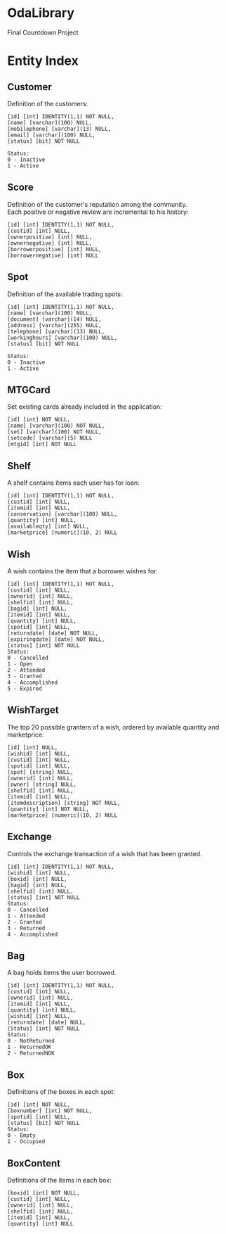 # OdaLibrary
Final Countdown Project

# Entity Index

## Customer  
  
Definition of the customers:

	[id] [int] IDENTITY(1,1) NOT NULL,  
	[name] [varchar](100) NULL,  
	[mobilephone] [varchar](13) NULL,  
	[email] [varchar](100) NULL,  
    [status] [bit] NOT NULL  

    Status:  
    0 - Inactive  
    1 - Active

## Score

Definition of the customer's reputation among the community.  
Each positive or negative review are incremental to his history:

	[id] [int] IDENTITY(1,1) NOT NULL,
	[custid] [int] NULL,
	[ownerpositive] [int] NULL,
	[ownernegative] [int] NULL,
	[borrowerpositive] [int] NULL,
	[borrowernegative] [int] NULL

## Spot
  
Definition of the available trading spots:  

	[id] [int] IDENTITY(1,1) NOT NULL,  
	[name] [varchar](100) NULL,  
	[document] [varchar](14) NULL,  
	[address] [varchar](255) NULL,  
	[telephone] [varchar](13) NULL,  
	[workinghours] [varchar](100) NULL,  
    [status] [bit] NOT NULL  

    Status:  
    0 - Inactive  
    1 - Active

## MTGCard

Set existing cards already included in the application:

	[id] [int] NOT NULL,
	[name] [varchar](100) NOT NULL,
	[set] [varchar](100) NOT NULL,
	[setcode] [varchar](5) NULL
	[mtgid] [int] NOT NULL

## Shelf

A shelf contains items each user has for loan:

	[id] [int] IDENTITY(1,1) NOT NULL,  
	[custid] [int] NULL,  
	[itemid] [int] NULL,  
	[conservation] [varchar](100) NULL,  
	[quantity] [int] NULL,  
	[availableqty] [int] NULL,  
	[marketprice] [numeric](10, 2) NULL  

## Wish

A wish contains the item that a borrower wishes for.

	[id] [int] IDENTITY(1,1) NOT NULL,  
	[custid] [int] NULL,  
	[ownerid] [int] NULL,  
	[shelfid] [int] NULL,  
	[bagid] [int] NULL,  
	[itemid] [int] NULL,  
	[quantity] [int] NULL,  
	[spotid] [int] NULL,  
	[returndate] [date] NOT NULL,  
	[expiringdate] [date] NOT NULL,  
	[status] [int] NOT NULL  
    Status:  
    0 - Cancelled  
    1 - Open  
    2 - Attended  
    3 - Granted  
    4 - Accomplished
	5 - Expired

## WishTarget

The top 20 possible granters of a wish, ordered by available quantity and marketprice.

	[id] [int] NULL,  
	[wishid] [int] NULL,  
	[custid] [int] NULL,  
	[spotid] [int] NULL,  
	[spot] [string] NULL,  
	[ownerid] [int] NULL,  
	[owner] [string] NULL,  
	[shelfid] [int] NULL,  
	[itemid] [int] NULL,  
	[itemdescription] [string] NOT NULL,  
	[quantity] [int] NOT NULL,  
	[marketprice] [numeric](10, 2) NULL  

## Exchange

Controls the exchange transaction of a wish that has been granted.

	[id] [int] IDENTITY(1,1) NOT NULL,  
	[wishid] [int] NULL,  
	[boxid] [int] NULL,  
	[bagid] [int] NULL,  
	[shelfid] [int] NULL,  
	[status] [int] NOT NULL  
    Status:  
    0 - Cancelled  
    1 - Attended  
    2 - Granted  
    3 - Returned  
	4 - Accomplished

## Bag

A bag holds items the user borrowed.

	[id] [int] IDENTITY(1,1) NOT NULL,  
	[custid] [int] NULL,  
	[ownerid] [int] NULL,  
	[itemid] [int] NULL,  
	[quantity] [int] NULL,  
	[wishid] [int] NULL,  
	[returndate] [date] NULL,  
    [Status] [int] NOT NULL  
    Status:  
    0 - NotReturned  
    1 - ReturnedOK  
    2 - ReturnedNOK

## Box

Definitions of the boxes in each spot:

	[id] [int] NOT NULL,  
	[boxnumber] [int] NOT NULL,  
	[spotid] [int] NULL,  
	[status] [bit] NOT NULL  
    Status:  
    0 - Empty  
    1 - Occupied  

## BoxContent

Definitions of the items in each box:

	[boxid] [int] NOT NULL,  
	[custid] [int] NULL,  
	[ownerid] [int] NULL,  
	[shelfid] [int] NULL,  
	[itemid] [int] NULL,  
	[quantity] [int] NULL  
